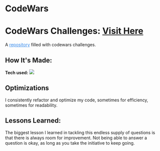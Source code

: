 # CodeWars
# CodeWars Challenges: <a target="_blank" href="https://www.codewars.com/users/CorePh" >Visit Here</a> 


A <a href=(https://github.com/CoreyPhillipsOfficial/CodeWars) style='color:#3489eb'>repository</a> filled with codewars challenges.

## How It's Made:

**Tech used:** <img src="https://img.shields.io/static/v1?label=|&message=JAVASCRIPT&color=3c7f5d&style=plastic&logo=javascript"/>

## Optimizations

I consistently refactor and optimize my code, sometimes for efficiency, sometimes for readability. 

## Lessons Learned:

The biggest lesson I learned in tackling this endless supply of questions is that there is always room for improvement. Not being able to answer a question is okay, as long as you take the initiative to keep going.